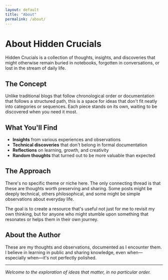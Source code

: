 ```yaml
---
layout: default
title: "About"
permalink: /about/
---
```


# About Hidden Crucials

Hidden Crucials is a collection of thoughts, insights, and discoveries that might otherwise remain buried in notebooks, forgotten in conversations, or lost in the stream of daily life.

## The Concept

Unlike traditional blogs that follow chronological order or documentation that follows a structured path, this is a space for ideas that don't fit neatly into categories or sequences. Each piece stands on its own, waiting to be discovered when you need it most.

## What You'll Find

- **Insights** from various experiences and observations
- **Technical discoveries** that don't belong in formal documentation
- **Reflections** on learning, growth, and creativity
- **Random thoughts** that turned out to be more valuable than expected

## The Approach

There's no specific theme or niche here. The only connecting thread is that these are thoughts worth preserving and sharing. Some posts might be deeply technical, others philosophical, and some might be simple observations about everyday life.

The goal is to create a resource that's useful not just for me to revisit my own thinking, but for anyone who might stumble upon something that resonates or helps them in their own journey.

## About the Author

These are my thoughts and observations, documented as I encounter them. I believe in learning in public and sharing knowledge, even when—especially when—it's not perfectly polished.

---

*Welcome to the exploration of ideas that matter, in no particular order.*